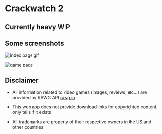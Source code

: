 # Crackwatch 2

## Currently heavy WIP

## Some screenshots

![index page gif](https://i.imgur.com/asaBZzt.gif)

![game page](https://i.imgur.com/3qqD3ba.png)

## Disclaimer

-   All information related to video games (images, reviews, etc...) are provided by RAWG API [rawg.io](https://rawg.io/apidocs)

-   This web app does not provide download links for copyrighted content, only tells if it exists

-   All trademarks are property of their respective owners in the US and other countries

